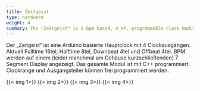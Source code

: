 ```yaml
---
title: Zeitgeist
type: hardware
weight: 4
summary: The "Zeitgeist" is a bpm based, 4 HP, programmable clock module featuring 4 outputs with monitoring LEDs and a 7 segment display. It is based on an Arduino Nano 3.
---
```

Der „Zeitgeist“ ist eine Arduino basierte Hauptclock mit 4 Clockausgängen. Aktuell Fulltime 16tel, Halftime 8tel, Downbeat 4tel und Offbeat 4tel. BPM werden auf einem (leider manchmal am Gehäuse kurzschließenden) 7 Segment Display angezeigt. Das gesamte Modul ist mit C++ programmiert. Clockrange und Ausgangsteiler können frei programmiert werden.

{{< img 1>}}
{{< img 2>}}
{{< img 3>}}
{{< img 4>}}
